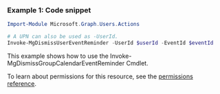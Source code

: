 ### Example 1: Code snippet

```powershellImport-Module Microsoft.Graph.Users.Actions

# A UPN can also be used as -UserId.
Invoke-MgDismissUserEventReminder -UserId $userId -EventId $eventId
```
This example shows how to use the Invoke-MgDismissGroupCalendarEventReminder Cmdlet.
To learn about permissions for this resource, see the [permissions reference](/graph/permissions-reference).

